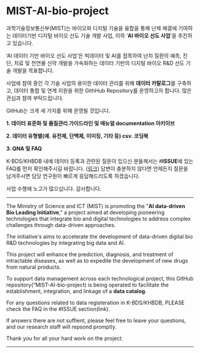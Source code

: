 # MIST-AI-bio-project

과학기술정보통신부(MIST)는 바이오와 디지털 기술을 융합을 통해 난제 해결에 기여하는 데이터기반 디지털 바이오 선도 기술 개발 사업, 이하 ‘**AI 바이오 선도 사업**’을 추진하고 있습니다.

‘AI 데이터 기반 바이오 선도 사업’은 빅데이터 및 AI를 접목하여 난치 질환의 예측, 진단, 치료 및 천연물 신약 개발을 가속화하는 데이터 기반의 디지털 바이오 R&D 선도 기술 개발을 목표합니다.

사업에 참여 중인 각 기술 사업의 용이한 데이터 관리를 위해 **데이터 카탈로그**를 구축하고, 데이터 통합 및 연계 지원을 위한 GithHub Repository를 운영하고자 합니다. 많은 관심과 참여 부탁드립니다. 


GitHub는 크게 세 가지를 위해 운영될 것입니다. 

**1. 데이터 표준화 및 품질관리 가이드라인 및 매뉴얼 documentation 아키이브**

**2. 데이터 유형별(예. 유전체, 단백체, 이미징, 기타 등) csv. 코딩북**

**3. QNA 및 FAQ**


K-BDS/KHBDB 내에 데이터 등록과 관련된 질문이 있으신 분들께서는 #**ISSUE**에 있는 FAQ를 먼저 확인해주시길 바랍니다. ([링크](https://github.com/dr-you-group/MIST-AI-bio-project/issues))
답변이 충분하지 않다면 언제든지 질문을 남겨주시면 담당 연구원이 빠르게 응답해드리도록 하겠습니다. 

사업 수행에 노고가 많으십니다. 감사합니다. 

--------------------------------------------------------------------------------------------------------------------------------------------

The Ministry of Science and ICT (MIST) is promoting the "**AI data-driven Bio Leading Initiative**," a project aimed at developing pioneering technologies that integrate bio and digital technologies to address complex challenges through data-driven approaches.

The initiative's aims to accelerate the development of data-driven digital bio R&D technologies by integrating big data and AI. 

This project will enhance the prediction, diagnosis, and treatment of intractable diseases, as well as to expedite the development of new drugs from natural products.

To support data management across each technological project, this GitHub repository(“MIST-AI-bio-project) is being operated to facilitate the establishment, integration, and linkage of a **data catalog**.

For any questions related to data registeration in K-BDS/KHBDB, PLEASE check the FAQ in the #ISSUE section(link).

If answers there are not suffient, please feel free to leave your questions, and our research staff will repsond promptly. 

Thank you for all your hard work on the project.

--------------------------------------------------------------------------------------------------------------------------------------------

